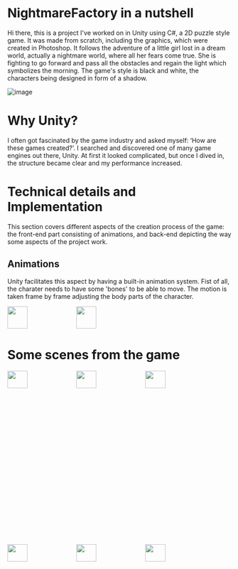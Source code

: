 # NightmareFactory in a nutshell
Hi there, this is a project I've worked on in Unity using C#, a 2D puzzle style game. It was made from scratch, including the graphics, which were created in Photoshop. It follows the adventure of a little girl lost in a dream world, actually a nightmare world, where all her fears come true. She is fighting to go forward and pass all the obstacles and regain the light which symbolizes the morning. The game's style is black and white, the characters being designed in form of a shadow.
  

![image](https://github.com/Alexandra7a/NightmareFactory_/assets/63046754/62260d84-5b4d-4c66-861e-19a7ce4d8864)
# Why Unity? 
I often got fascinated by the game industry and asked myself: ‘How are these games created?’. I searched and discovered one of many game engines out there, Unity. At first it looked complicated, but once I dived in, the structure became clear and my performance increased.

# Technical details and Implementation
This section covers different aspects of the creation process of the game: the front-end part consisting of animations, and back-end depicting the way some aspects of the project work.
## Animations
Unity facilitates this aspect by having a built-in animation system. Fist of all, the charater needs to have some 'bones' to be able to move. The motion is taken frame by frame adjusting the body parts of the character. 
<div>
  <img src="https://github.com/Alexandra7a/NightmareFactory_/assets/63046754/b006e39b-5582-4ec2-841a-4cbf472a2866" width="30%" height="50">
  <img src="https://github.com/Alexandra7a/NightmareFactory_/assets/63046754/dfc45979-9e1d-492f-a4ca-49d44e9ded6c" width="30%" height="50">
</div>



# Some scenes from the game
<div>
  <img src="https://github.com/Alexandra7a/NightmareFactory_/assets/63046754/9db7ed7f-e3ee-4657-9459-4fa05d253a7d" width="30%" height="10%"/>
  <img src="https://github.com/Alexandra7a/NightmareFactory_/assets/63046754/1f64a3fd-f9d3-4272-b6fe-df503980b2c0" width="30%" height="10%"/>
   <img src="https://github.com/Alexandra7a/NightmareFactory_/assets/63046754/39893f9d-1698-4c2b-86f1-635535cba0e9" width="30%" height="10%"/>
  <img src="https://github.com/Alexandra7a/NightmareFactory_/assets/63046754/4d992a1c-7464-4f8c-9c02-9f6ec42d9f58" width="30%" height="10%"/>
  <img src="https://github.com/Alexandra7a/NightmareFactory_/assets/63046754/9620ea0a-3e62-46c6-9bb1-166b4bb57fff" width="30%" height="10%"/>
  <img src="https://github.com/Alexandra7a/NightmareFactory_/assets/63046754/450e9285-b9a0-425a-9b29-b818a469e733" width="30%" height="10%"/>
</div>
